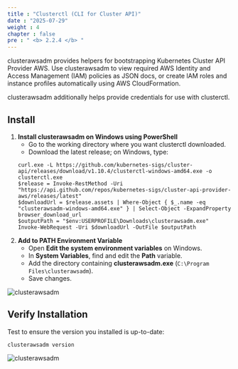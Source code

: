 ```yaml
---
title : "Clusterctl (CLI for Cluster API)"
date : "2025-07-29"
weight : 4
chapter : false
pre : " <b> 2.2.4 </b> "
---
```


clusterawsadm provides helpers for bootstrapping Kubernetes Cluster API Provider AWS. Use clusterawsadm to view required AWS Identity and Access Management (IAM) policies as JSON docs, or create IAM roles and instance profiles automatically using AWS CloudFormation.

clusterawsadm additionally helps provide credentials for use with clusterctl.

## Install

1. **Install clusterawsadm on Windows using PowerShell**  
   - Go to the working directory where you want clusterctl downloaded.
   - Download the latest release; on Windows, type: 
   ```
   curl.exe -L https://github.com/kubernetes-sigs/cluster-api/releases/download/v1.10.4/clusterctl-windows-amd64.exe -o clusterctl.exe
   $release = Invoke-RestMethod -Uri "https://api.github.com/repos/kubernetes-sigs/cluster-api-provider-aws/releases/latest"
   $downloadUrl = $release.assets | Where-Object { $_.name -eq "clusterawsadm-windows-amd64.exe" } | Select-Object -ExpandProperty browser_download_url
   $outputPath = "$env:USERPROFILE\Downloads\clusterawsadm.exe"
   Invoke-WebRequest -Uri $downloadUrl -OutFile $outputPath
   ```
2. **Add to PATH Environment Variable**  
   - Open **Edit the system environment variables** on Windows.  
   - In **System Variables**, find and edit the **Path** variable.  
   - Add the directory containing **clusterawsadm.exe** (`C:\Program Files\clusterawsadm`).  
   - Save changes.

![clusterawsadm](/images/2.prerequisite/042-prepare.png)
## Verify Installation
   Test to ensure the version you installed is up-to-date:
   ```
   clusterawsadm version
   ```
![clusterawsadm](/images/2.prerequisite/043-prepare.png)

